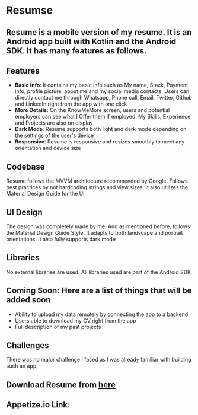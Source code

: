 # Resumse
## Resume is a mobile version of my resume. It is an Android app built with Kotlin and the Android SDK. It has many features as follows.

## Features
- **Basic Info**: It contains my basic info such as My name, Stack, Payment info, profile picture, about me and my social media contacts. Users can directly contact me through Whatsapp, Phone call, Email, Twitter, Github and LinkedIn right from the app with one click
- **More Details**: On the KnowMeMore screen, users and potential employers can see what I Offer them if employed. My Skills, Experience and Projects are also on display
- **Dark Mode**: Resume supports both light and dark mode depending on the settings of the user's device
- **Responsive**: Resume is responsive and resizes smoothly to meet any orientation and device size 

## Codebase
Resume follows the MVVM architecture recommended by Google. Follows best practices by not hardcoding strings and view sizes. It also utilizes the Material Design Guide for the UI

## UI Design
The design was completely made by me. And as mentioned before, follows the Material Design Guide Style. It adapts to both landscape and portrait orientations. It also fully supports dark mode

## Libraries
No external libraries are used. All libraries used are part of the Android SDK

## Coming Soon: Here are a list of things that  will be added soon
-	Ability to upload my data remotely by connecting the app to a backend
-	Users able to download my CV right from the app
-	Full description of my past projects

## Challenges
There was no major challenge I faced as I was already familiar with building such an app.

## Download Resume from [here](https://drive.google.com/file/d/1S8KDdxgeS2IbmAQyh2nuw_34iW8S8zT0/view?usp=sharing)

## Appetize.io Link:



